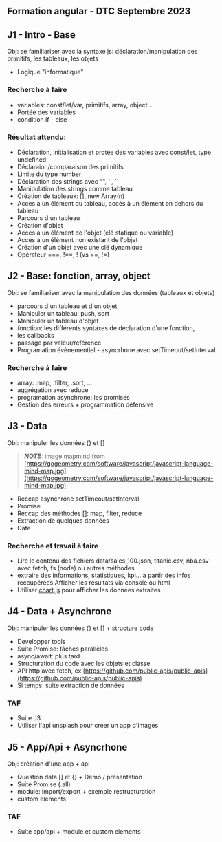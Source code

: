 ## Formation angular - DTC Septembre 2023


## J1 - Intro - Base
Obj: se familiariser avec la syntaxe js: déclaration/manipulation des primitifs, les tableaux, les objets

* Logique "informatique"
    
### Recherche à faire
* variables: const/let/var, primitifs, array, object...
* Portée des variables
* condition if - else
    
### Résultat attendu:  
* Déclaration, initialisation et protée des variables avec const/let, type undefined
* Déclaraion/comparaison des primitifs
* Limite du type number
* Déclaration des strings avec "", '', ``
* Manipulation des strings comme tableau
* Création de tableaux: [], new Array(n)
* Accès à un élément du tableau, accès à un élément en dehors du tableau
* Parcours d'un tableau
* Création d'objet
* Accès à un élément de l'objet (clé statique ou variable)
* Accès à un élément non existant de l'objet
* Création d'un objet avec une clé dynamique
* Opérateur ===, !==, ! (vs ==, !=)

## J2 - Base: fonction, array, object
Obj: se familiariser avec la manipulation des données (tableaux et objets)  


* parcours d'un tableau et d'un objet
* Manipuler un tableau: push, sort
* Manipuler un tableau d'objet
* fonction: les différents syntaxes de déclaration d'une fonction,
* les callbacks
* passage par valeur/référence
* Programation évènementiel - asyncrhone avec setTimeout/setInterval

### Recherche à faire
* array: .map, .filter, .sort, ...
* aggrégation avec reduce
* programation asynchrone: les promises
* Gestion des erreurs + programmation défensive

## J3 - Data
Obj: manipuler les données {} et []  

> **_NOTE:_**  image mapmind from [https://gogeometry.com/software/javascript/javascript-language-mind-map.jpg](https://gogeometry.com/software/javascript/javascript-language-mind-map.jpg)


* Reccap asynchrone setTimeout/setInterval
* Promise
* Reccap des méthodes []: map, filter, reduce
* Extraction de quelques données
* Date

### Recherche et travail à faire
* Lire le contenu des fichiers data/sales_100.json, titanic.csv, nba.csv avec fetch, fs (node) ou autres méthodes
* extraire des informations, statistiques, kpi... à partir des infos reccupérées
Afficher les résultats via console ou html
* Utiliser [chart.js](https://www.chartjs.org/) pour afficher les données extraites

## J4 - Data + Asynchrone
Obj: manipuler les données {} et [] + structure code

* Developper tools
* Suite Promise: tâches parallèles
* async/await: plus tard
* Structuration du code avec les objets et classe
* API http avec fetch, ex [https://github.com/public-apis/public-apis](https://github.com/public-apis/public-apis)
* Si temps: suite extraction de données

### TAF
* Suite J3
* Utiliser l'api unsplash pour créer un app d'images

## J5 - App/Api + Asyncrhone
Obj: création d'une app + api

* Question data [] et {} + Demo / présentation
* Suite Promise (.all)
* module: import/export + exemple restructuration
* custom elements

### TAF
* Suite app/api + module et custom elements
